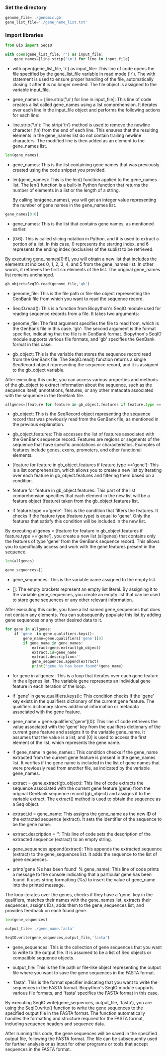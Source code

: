 ### Set the directory

```python
genome_file='./genomic.gb'
gene_list_file='./gene_name_list.txt'
```

### Import libraries

```python
from Bio import SeqIO
```


```python
with open(gene_list_file,'r') as input_file:
    gene_names=[line.strip('\n') for line in input_file]
```

* with open(gene_list_file, 'r') as input_file:: This line of code opens the file specified by the gene_list_file variable in read mode ('r'). The with statement is used to ensure proper handling of the file, automatically closing it after it is no longer needed. The file object is assigned to the variable input_file.

* gene_names = [line.strip('\n') for line in input_file]: This line of code creates a list called gene_names using a list comprehension. It iterates over each line in the input_file object and performs the following actions for each line:

* line.strip('\n'): The strip('\n') method is used to remove the newline character (\n) from the end of each line. This ensures that the resulting elements in the gene_names list do not contain trailing newline characters.
The modified line is then added as an element to the gene_names list.


```python
len(gene_names)
```
* gene_names: This is the list containing gene names that was previously created using the code snippet you provided.

* len(gene_names): This is the len() function applied to the gene_names list. The len() function is a built-in Python function that returns the number of elements in a list or the length of a string.

  By calling len(gene_names), you will get an integer value representing the number of gene names in the gene_names list. 


```python
gene_names[0:6]
```
* gene_names: This is the list that contains gene names, as mentioned earlier.

* [0:6]: This is called slicing notation in Python, and it is used to extract a portion of a list. In this case, 0 represents the starting index, and 6 represents the ending index (exclusive) of the sublist to be retrieved.

By executing gene_names[0:6], you will obtain a new list that includes the elements at indices 0, 1, 2, 3, 4, and 5 from the gene_names list. In other words, it retrieves the first six elements of the list. The original gene_names list remains unchanged.


```python
gb_object=SeqIO.read(genome_file,'gb')
```
* genome_file: This is the file path or file-like object representing the GenBank file from which you want to read the sequence record.

* SeqIO.read(): This is a function from Biopython's SeqIO module used for reading sequence records from a file. It takes two arguments:

* genome_file: The first argument specifies the file to read from, which is the GenBank file in this case.
'gb': The second argument is the format specifier, indicating that the file is in GenBank format. Biopython's SeqIO module supports various file formats, and 'gb' specifies the GenBank format in this case.

* gb_object: This is the variable that stores the sequence record read from the GenBank file. The SeqIO.read() function returns a single SeqRecord object representing the sequence record, and it is assigned to the gb_object variable.

After executing this code, you can access various properties and methods of the gb_object to extract information about the sequence, such as the sequence itself, annotations, features, or any other metadata associated with the sequence in the GenBank file.


```python
allgenes=[feature for feature in gb_object.features if feature.type =='gene']
```
* gb_object: This is the SeqRecord object representing the sequence record that was previously read from the GenBank file, as mentioned in the previous explanation.

* gb_object.features: This accesses the list of features associated with the GenBank sequence record. Features are regions or segments of the sequence that have specific annotations or characteristics. Examples of features include genes, exons, promoters, and other functional elements.

* [feature for feature in gb_object.features if feature.type =='gene']: This is a list comprehension, which allows you to create a new list by iterating over each feature in gb_object.features and filtering them based on a condition.

* feature for feature in gb_object.features: This part of the list comprehension specifies that each element in the new list will be a feature object (feature) taken from the gb_object.features list.

* if feature.type =='gene': This is the condition that filters the features. It checks if the feature type (feature.type) is equal to 'gene'. Only the features that satisfy this condition will be included in the new list.

By executing allgenes = [feature for feature in gb_object.features if feature.type =='gene'], you create a new list (allgenes) that contains only the features of type 'gene' from the GenBank sequence record. This allows you to specifically access and work with the gene features present in the sequence.


```python
len(allgenes)
```

```python
gene_sequences=[]
```
* gene_sequences: This is the variable name assigned to the empty list.

* []: The empty brackets represent an empty list literal. By assigning it to the variable gene_sequences, you create an empty list that can be used to store gene sequences or any other relevant information.

After executing this code, you have a list named gene_sequences that does not contain any elements. You can subsequently populate this list by adding gene sequences or any other desired data to it.

```python
for gene in allgenes:
    if 'gene' in gene.qualifiers.keys():
        gene_name=gene.qualifiers['gene'][0]
        if gene_name in gene_names:
            extract=gene.extract(gb_object)
            extract.id=gene_name
            extract.description=''
            gene_sequences.append(extract)
            print('gene %s has been found'%gene_name)
```
* for gene in allgenes:: This is a loop that iterates over each gene feature in the allgenes list. The variable gene represents an individual gene feature in each iteration of the loop.

* if 'gene' in gene.qualifiers.keys():: This condition checks if the 'gene' key exists in the qualifiers dictionary of the current gene feature. The qualifiers dictionary stores additional information or metadata associated with the gene feature.

* gene_name = gene.qualifiers['gene'][0]: This line of code retrieves the value associated with the 'gene' key from the qualifiers dictionary of the current gene feature and assigns it to the variable gene_name. It assumes that the value is a list, and [0] is used to access the first element of the list, which represents the gene name.

* if gene_name in gene_names:: This condition checks if the gene_name extracted from the current gene feature is present in the gene_names list. It verifies if the gene name is included in the list of gene names that were previously read from another file, as indicated by the variable gene_names.

* extract = gene.extract(gb_object): This line of code extracts the sequence associated with the current gene feature (gene) from the original GenBank sequence record (gb_object) and assigns it to the variable extract. The extract() method is used to obtain the sequence as a Seq object.

* extract.id = gene_name: This assigns the gene_name as the new ID of the extracted sequence (extract). It sets the identifier of the sequence to be the gene name.

* extract.description = '': This line of code sets the description of the extracted sequence (extract) to an empty string.

* gene_sequences.append(extract): This appends the extracted sequence (extract) to the gene_sequences list. It adds the sequence to the list of gene sequences.

* print('gene %s has been found' % gene_name): This line of code prints a message to the console indicating that a particular gene has been found. It uses string formatting (%s) to insert the value of gene_name into the printed message.

The loop iterates over the genes, checks if they have a 'gene' key in the qualifiers, matches their names with the gene_names list, extracts their sequences, assigns IDs, adds them to the gene_sequences list, and provides feedback on each found gene.


```python
len(gene_sequences)
```

```python
output_file='./gene_name.fasta'
```


```python
SeqIO.write(gene_sequences,output_file,'fasta')
```
* gene_sequences: This is the collection of gene sequences that you want to write to the output file. It is assumed to be a list of Seq objects or compatible sequence objects.

* output_file: This is the file path or file-like object representing the output file where you want to save the gene sequences in the FASTA format.

* 'fasta': This is the format specifier indicating that you want to write the sequences in the FASTA format. Biopython's SeqIO module supports various file formats, and 'fasta' specifies the FASTA format in this case.

By executing SeqIO.write(gene_sequences, output_file, 'fasta'), you are using the SeqIO.write() function to write the gene sequences to the specified output file in the FASTA format. The function automatically handles the formatting and structure required for the FASTA format, including sequence headers and sequence data.

After running this code, the gene sequences will be saved in the specified output file, following the FASTA format. The file can be subsequently used for further analysis or as input for other programs or tools that accept sequences in the FASTA format.



  


